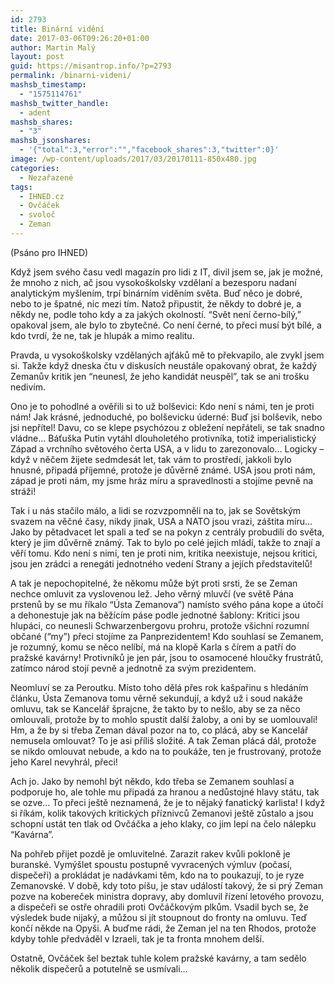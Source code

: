 ```yaml
---
id: 2793
title: Binární vidění
date: 2017-03-06T09:26:20+01:00
author: Martin Malý
layout: post
guid: https://misantrop.info/?p=2793
permalink: /binarni-videni/
mashsb_timestamp:
  - "1575114761"
mashsb_twitter_handle:
  - adent
mashsb_shares:
  - "3"
mashsb_jsonshares:
  - '{"total":3,"error":"","facebook_shares":3,"twitter":0}'
image: /wp-content/uploads/2017/03/20170111-850x480.jpg
categories:
  - Nezařazené
tags:
  - IHNED.cz
  - Ovčáček
  - svoloč
  - Zeman
---
```

<span style="font-weight: 400;">(Psáno pro IHNED)</span>

<span style="font-weight: 400;">Když jsem svého času vedl magazín pro lidi z IT, divil jsem se, jak je možné, že mnoho z nich, ač jsou vysokoškolsky vzdělaní a bezesporu nadaní analytickým myšlením, trpí binárním viděním světa. Buď něco je dobré, nebo to je špatné, nic mezi tím. Natož připustit, že někdy to dobré je, a někdy ne, podle toho kdy a za jakých okolností. “Svět není černo-bílý,” opakoval jsem, ale bylo to zbytečné. Co není černé, to přeci musí být bílé, a kdo tvrdí, že ne, tak je hlupák a mimo realitu.</span>

<span style="font-weight: 400;">Pravda, u vysokoškolsky vzdělaných ajťáků mě to překvapilo, ale zvykl jsem si. Takže když dneska čtu v diskusích neustále opakovaný obrat, že každý Zemanův kritik jen “neunesl, že jeho kandidát neuspěl”, tak se ani trošku nedivím.</span>

<span style="font-weight: 400;">Ono je to pohodlné a ověřili si to už bolševici: Kdo není s námi, ten je proti nám! Jak krásné, jednoduché, po bolševicku úderné: Buď jsi bolševik, nebo jsi nepřítel! Davu, co se klepe psychózou z obležení nepřáteli, se tak snadno vládne… Báťuška Putin vytáhl dlouholetého protivníka, totiž imperialistický Západ a vrchního světového čerta USA, a v lidu to zarezonovalo… Logicky &#8211; když v něčem žijete sedmdesát let, tak vám to prostředí, jakkoli bylo hnusné, připadá příjemné, protože je důvěrně známé. USA jsou proti nám, západ je proti nám, my jsme hráz míru a spravedlnosti a stojíme pevně na stráži!</span>

<span style="font-weight: 400;">Tak i u nás stačilo málo, a lidi se rozvzpomněli na to, jak se Sovětským svazem na věčné časy, nikdy jinak, USA a NATO jsou vrazi, záštita míru… Jako by pětadvacet let spali a teď se na pokyn z centrály probudili do světa, který je jim důvěrně známý. Tak to bylo po celé jejich mládí, takže to znají a věří tomu. Kdo není s nimi, ten je proti nim, kritika neexistuje, nejsou kritici, jsou jen zrádci a renegáti jednotného vedení Strany a jejích představitelů!</span>

<span style="font-weight: 400;">A tak je nepochopitelné, že někomu může být proti srsti, že se Zeman nechce omluvit za vyslovenou lež. Jeho věrný mluvčí (ve světě Pána prstenů by se mu říkalo “Ústa Zemanova”) namísto svého pána kope a útočí a dehonestuje jak na běžícím páse podle jednotné šablony: Kritici jsou hlupáci, co neunesli Schwarzenbergovu prohru, protože všichni rozumní občané (“my”) přeci stojíme za Panprezidentem! Kdo souhlasí se Zemanem, je rozumný, komu se něco nelíbí, má na klopě Karla s čírem a patří do pražské kavárny! Protivníků je jen pár, jsou to osamocené hloučky frustrátů, zatímco národ stojí pevně a jednotně za svým prezidentem.</span>

<span style="font-weight: 400;">Neomluví se za Peroutku. Místo toho dělá přes rok kašpařinu s hledáním článku, Ústa Zemanova tomu věrně sekundují, a když už i soud nakáže omluvu, tak se Kancelář šprajcne, že takto by to nešlo, aby se za něco omlouvali, protože by to mohlo spustit další žaloby, a oni by se uomlouvali! Hm, a že by si třeba Zeman dával pozor na to, co plácá, aby se Kancelář nemusela omlouvat? To je asi příliš složité. A tak Zeman plácá dál, protože se nikdo omlouvat nebude, a kdo na to poukáže, ten je frustrovaný, protože jeho Karel nevyhrál, přeci!</span>

<span style="font-weight: 400;">Ach jo. Jako by nemohl být někdo, kdo třeba se Zemanem souhlasí a podporuje ho, ale tohle mu připadá za hranou a nedůstojné hlavy státu, tak se ozve… To přeci ještě neznamená, že je to nějaký fanatický karlista! I když si říkám, kolik takových kritických příznivců Zemanovi ještě zůstalo a jsou schopní ustát ten tlak od Ovčáčka a jeho klaky, co jim lepí na čelo nálepku “Kavárna”.</span>

<span style="font-weight: 400;">Na pohřeb přijet pozdě je omluvitelné. Zarazit rakev kvůli pokloně je buranské. Vymýšlet spoustu postupně vyvracených výmluv (počasí, dispečeři) a prokládat je nadávkami těm, kdo na to poukazují, to je ryze Zemanovské. V době, kdy toto píšu, je stav událostí takový, že si prý Zeman pozve na kobereček ministra dopravy, aby domluvil řízení letového provozu, a dispečeři se ostře ohradili proti Ovčáčkovým plkům. Vsadil bych se, že výsledek bude nijaký, a můžou si jít stoupnout do fronty na omluvu. Teď končí někde na Opyši. A buďme rádi, že Zeman jel na ten Rhodos, protože kdyby tohle předváděl v Izraeli, tak je ta fronta mnohem delší.</span>

<span style="font-weight: 400;">Ostatně, Ovčáček šel beztak tuhle kolem pražské kavárny, a tam sedělo několik dispečerů a potutelně se usmívali&#8230;</span>